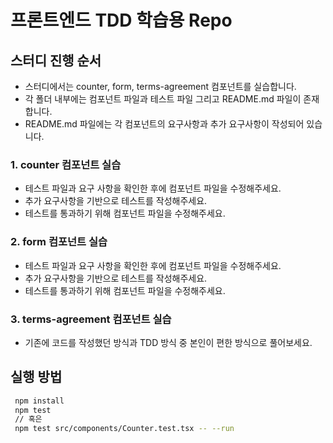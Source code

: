 # 프론트엔드 TDD 학습용 Repo

## 스터디 진행 순서

- 스터디에서는 counter, form, terms-agreement 컴포넌트를 실습합니다.
- 각 폴더 내부에는 컴포넌트 파일과 테스트 파일 그리고 README.md 파일이 존재합니다.
- README.md 파일에는 각 컴포넌트의 요구사항과 추가 요구사항이 작성되어 있습니다.

### 1. counter 컴포넌트 실습

- 테스트 파일과 요구 사항을 확인한 후에 컴포넌트 파일을 수정해주세요.
- 추가 요구사항을 기반으로 테스트를 작성해주세요.
- 테스트를 통과하기 위해 컴포넌트 파일을 수정해주세요.

### 2. form 컴포넌트 실습

- 테스트 파일과 요구 사항을 확인한 후에 컴포넌트 파일을 수정해주세요.
- 추가 요구사항을 기반으로 테스트를 작성해주세요.
- 테스트를 통과하기 위해 컴포넌트 파일을 수정해주세요.

### 3. terms-agreement 컴포넌트 실습

- 기존에 코드를 작성했던 방식과 TDD 방식 중 본인이 편한 방식으로 풀어보세요.

## 실행 방법

```bash
 npm install
 npm test
 // 혹은
 npm test src/components/Counter.test.tsx -- --run
```
